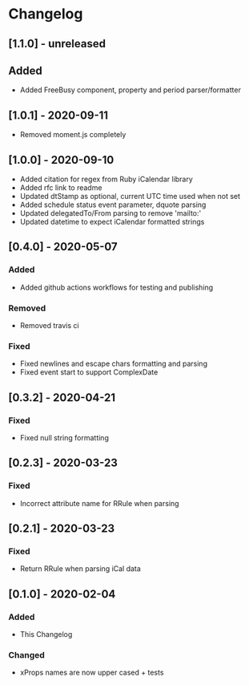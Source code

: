 # Changelog

## [1.1.0] - unreleased

## Added

- Added FreeBusy component, property and period parser/formatter

## [1.0.1] - 2020-09-11

- Removed moment.js completely

## [1.0.0] - 2020-09-10

- Added citation for regex from Ruby iCalendar library
- Added rfc link to readme
- Updated dtStamp as optional, current UTC time used when not set
- Added schedule status event parameter, dquote parsing
- Updated delegatedTo/From parsing to remove 'mailto:'
- Updated datetime to expect iCalendar formatted strings

## [0.4.0] - 2020-05-07

### Added

- Added github actions workflows for testing and publishing

### Removed

- Removed travis ci

### Fixed

- Fixed newlines and escape chars formatting and parsing
- Fixed event start to support ComplexDate

## [0.3.2] - 2020-04-21

### Fixed

- Fixed null string formatting

## [0.2.3] - 2020-03-23

### Fixed

- Incorrect attribute name for RRule when parsing

## [0.2.1] - 2020-03-23

### Fixed

- Return RRule when parsing iCal data

## [0.1.0] - 2020-02-04

### Added

- This Changelog

### Changed

- xProps names are now upper cased + tests
